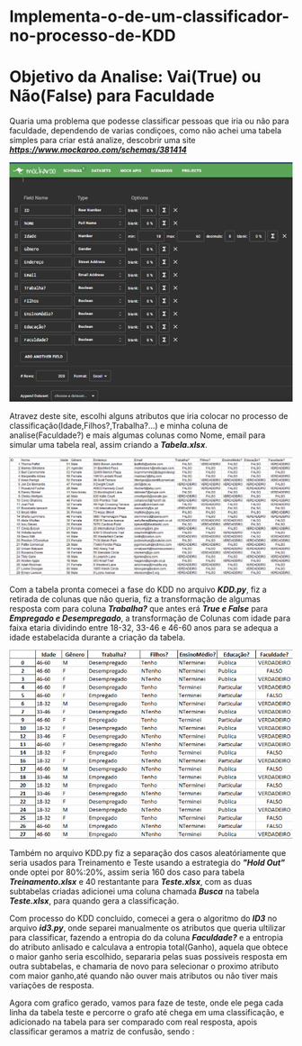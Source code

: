 # Implementa-o-de-um-classificador-no-processo-de-KDD

# Objetivo da Analise: Vai(True) ou Não(False) para Faculdade

Quaria uma problema que podesse classificar pessoas que iria ou não para faculdade, dependendo de varias condiçoes, como não achei uma tabela simples para criar está analize, descobrir uma site ***https://www.mockaroo.com/schemas/381414***

![Screenshot](site.png)

Atravez deste site, escolhi alguns atributos que iria colocar no processo de classificação(Idade,Filhos?,Trabalha?...) e minha coluna de analise(Faculdade?) e mais algumas colunas como Nome, email para simular uma tabela real, assim criando a ***Tabela.xlsx***.

![Screenshot](tabela.png)

Com a tabela pronta comecei a fase do KDD no arquivo ***KDD.py***, fiz a retirada de colunas que não queria, fiz a transformação de algumas resposta com para coluna ***Trabalha?*** que antes erá ***True e False*** para ***Empregado e Desempregado***, a transformação de Colunas com idade para faixa etaria dividindo entre 18-32, 33-46 e 46-60 anos para se adequa a idade estabelacida durante a criação da tabela.

![Screenshot](tabelatratada.png)

Também no arquivo KDD.py fiz a separação dos casos aleatóriamente que seria usados para Treinamento e Teste usando a estrategia do ***"Hold Out"*** onde optei por 80%:20%, assim seria 160 dos caso para tabela ***Treinamento.xlsx*** e  40 restantante para ***Teste.xlsx***, com as duas subtabelas criadas adicionei uma coluna chamada ***Busca*** na tabela ***Teste.xlsx***, para quando gera a classificação.

Com processo do KDD concluido, comecei a gera o algoritmo do ***ID3*** no arquivo ***id3.py***,  onde separei manualmente os atributos que queria ultilizar para classificar, fazendo a entropia do da coluna ***Faculdade?*** e a entropia do atributo anlisado e calculava a entropia total(Ganho), aquela que obtece o maior ganho seria escolhido, separaria pelas suas possiveis resposta em outra subtabelas, e chamaria de novo para selecionar o proximo atributo com maior ganho,até quando não ouver mais atributos ou não tiver mais variações de resposta.

Agora com grafico gerado, vamos para faze de teste, onde ele pega cada linha da tabela teste e percorre o grafo até chega em uma classificação, e adicionado na tabela para ser comparado com real resposta, apois classificar geramos a matriz de confusão, sendo :


